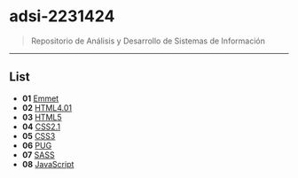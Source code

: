 # adsi-2231424
> Repositorio de Análisis y Desarrollo de Sistemas de Información
---
## List

- **01** [Emmet](01-emmet/)
- **02** [HTML4.01](02-html4.01/)
- **03** [HTML5](03-html5/)
- **04** [CSS2.1](04-css2.1/)
- **05** [CSS3](05-css3/)
- **06** [PUG](06-pug/)
- **07** [SASS](07-sass/)
- **08** [JavaScript](08-javascript/)

